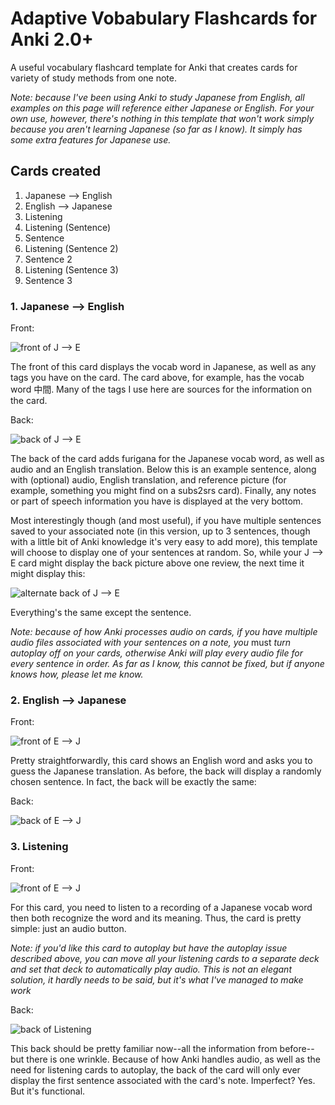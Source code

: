 # Adaptive Vobabulary Flashcards for Anki 2.0+

A useful vocabulary flashcard template for Anki that creates cards for variety of study methods from one note.

_Note: because I've been using Anki to study Japanese from English, all examples on this page will reference either Japanese or English. For your own use, however, there's nothing in this template that won't work simply because you aren't learning Japanese (so far as I know). It simply has some extra features for Japanese use._

## Cards created

1. Japanese --> English
2. English --> Japanese
3. Listening
4. Listening (Sentence)
5. Sentence
6. Listening (Sentence 2)
7. Sentence 2
8. Listening (Sentence 3)
9. Sentence 3

### 1. Japanese --> English

Front:

![front of J --> E](img/JE_front.png)

The front of this card displays the vocab word in Japanese, as well as any tags you have on the card. The card above, for example, has the vocab word 中間. Many of the tags I use here are sources for the information on the card.

Back:

![back of J --> E](img/back_1.png)

The back of the card adds furigana for the Japanese vocab word, as well as audio and an English translation. Below this is an example sentence, along with (optional) audio, English translation, and reference picture (for example, something you might find on a subs2srs card). Finally, any notes or part of speech information you have is displayed at the very bottom.

Most interestingly though (and most useful), if you have multiple sentences saved to your associated note (in this version, up to 3 sentences, though with a little bit of Anki knowledge it's very easy to add more), this template will choose to display one of your sentences at random. So, while your J --> E card might display the back picture above one review, the next time it might display this:

![alternate back of J --> E](img/back_2.png)

Everything's the same except the sentence.

_Note: because of how Anki processes audio on cards, if you have multiple audio files associated with your sentences on a note, you_ must _turn autoplay off on your cards, otherwise Anki will play every audio file for every sentence in order. As far as I know, this cannot be fixed, but if anyone knows how, please let me know._

### 2. English --> Japanese

Front:

![front of E --> J](img/EJ_front.png)

Pretty straightforwardly, this card shows an English word and asks you to guess the Japanese translation. As before, the back will display a randomly chosen sentence. In fact, the back will be exactly the same:

Back:

![back of E --> J](img/back_1.png)

### 3. Listening

Front:

![front of E --> J](img/EJ_front.png)

For this card, you need to listen to a recording of a Japanese vocab word then both recognize the word and its meaning. Thus, the card is pretty simple: just an audio button.

_Note: if you'd like this card to autoplay but have the autoplay issue described above, you can move all your listening cards to a separate deck and set that deck to automatically play audio. This is not an elegant solution, it hardly needs to be said, but it's what I've managed to make work_

Back:

![back of Listening](img/back_3.png)

This back should be pretty familiar now--all the information from before--but there is one wrinkle. Because of how Anki handles audio, as well as the need for listening cards to autoplay, the back of the card will only ever display the first sentence associated with the card's note. Imperfect? Yes. But it's functional.
